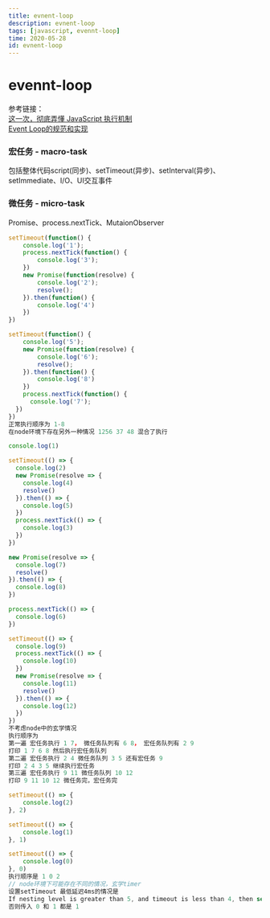```yaml
---
title: evnent-loop
description: evnent-loop
tags: [javascript, evennt-loop]
time: 2020-05-28
id: evnent-loop
---
```

# evennt-loop
参考链接： \
[这一次，彻底弄懂 JavaScript 执行机制](https://juejin.im/post/59e85eebf265da430d571f89) \
[Event Loop的规范和实现](https://juejin.im/post/5a6155126fb9a01cb64edb45)

### 宏任务 - macro-task
包括整体代码script(同步)、setTimeout(异步)、setInterval(异步)、setImmediate、I/O、UI交互事件
### 微任务 - micro-task
Promise、process.nextTick、MutaionObserver


````javascript
setTimeout(function() {
    console.log('1');
    process.nextTick(function() {
        console.log('3');
    })
    new Promise(function(resolve) {
        console.log('2');
        resolve();
    }).then(function() {
        console.log('4')
    })
})

setTimeout(function() {
    console.log('5');
    new Promise(function(resolve) {
        console.log('6');
        resolve();
    }).then(function() {
        console.log('8')
    })
    process.nextTick(function() {
      console.log('7');
  })
})
正常执行顺序为 1-8
在node环境下存在另外一种情况 1256 37 48 混合了执行
````
````javascript
console.log(1)

setTimeout(() => {
  console.log(2)
  new Promise(resolve => {
    console.log(4)
    resolve()
  }).then(() => {
    console.log(5)
  })
  process.nextTick(() => {
    console.log(3)
  })
})

new Promise(resolve => {
  console.log(7)
  resolve()
}).then(() => {
  console.log(8)
})

process.nextTick(() => {
  console.log(6)
})

setTimeout(() => {
  console.log(9)
  process.nextTick(() => {
    console.log(10)
  })
  new Promise(resolve => {
    console.log(11)
    resolve()
  }).then(() => {
    console.log(12)
  })
})
不考虑node中的玄学情况
执行顺序为
第一遍 宏任务执行 1 7， 微任务队列有 6 8， 宏任务队列有 2 9
打印 1 7 6 8 然后执行宏任务队列
第二遍 宏任务执行 2 4 微任务队列 3 5 还有宏任务 9
打印 2 4 3 5 继续执行宏任务
第三遍 宏任务执行 9 11 微任务队列 10 12
打印 9 11 10 12 微任务完，宏任务完

````
````javascript
setTimeout(() => {
	console.log(2)
}, 2)

setTimeout(() => {
	console.log(1)
}, 1)

setTimeout(() => {
	console.log(0)
}, 0)
执行顺序是 1 0 2
// node环境下可能存在不同的情况，玄学timer
设置setTimeout 最低延迟4ms的情况是
If nesting level is greater than 5, and timeout is less than 4, then set timeout to 4.
否则传入 0 和 1 都是 1
````

